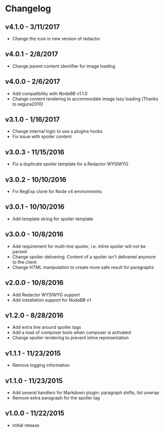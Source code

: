 # Changelog

## v4.1.0 - 3/11/2017

- Change the icon in new version of redactor

## v4.0.1 - 2/8/2017

- Change parent content identifier for image loading

## v4.0.0 - 2/6/2017

- Add compatibility with NodeBB v1.1.0
- Change content rendering to accommodate image lazy loading (Thanks to segura2010)

## v3.1.0 - 1/16/2017

- Change internal logic to use a plugins hooks
- Fix issue with spoiler content

## v3.0.3 - 11/15/2016

- Fix a duplicate spoiler template for a Redactor WYSIWYG

## v3.0.2 - 10/10/2016

- Fix RegExp clone for Node v4 environments

## v3.0.1 - 10/10/2016

- Add template string for spoiler template

## v3.0.0 - 10/8/2016

- Add requirement for multi-line spoiler, i.e. inline spoiler will not be parsed
- Change spoiler delivering. Content of a spoiler isn't delivered anymore to the client.
- Change HTML manipulation to create more safe result for paragraphs

## v2.0.0 - 10/8/2016

- Add Redactor WYSIWYG support
- Add installation support for NodeBB v1

## v1.2.0 - 8/28/2016

- Add extra line around spoiler tags
- Add a load of composer tools when composer is activated
- Change spoiler rendering to prevent inline representation

## v1.1.1 - 11/23/2015

- Remove logging information

## v1.1.0 - 11/23/2015

- Add several handlers for Markdown plugin: paragraph shifts, list unwrap
- Remove extra paragraph for the spoiler tag

## v1.0.0 - 11/22/2015

- Initial release
